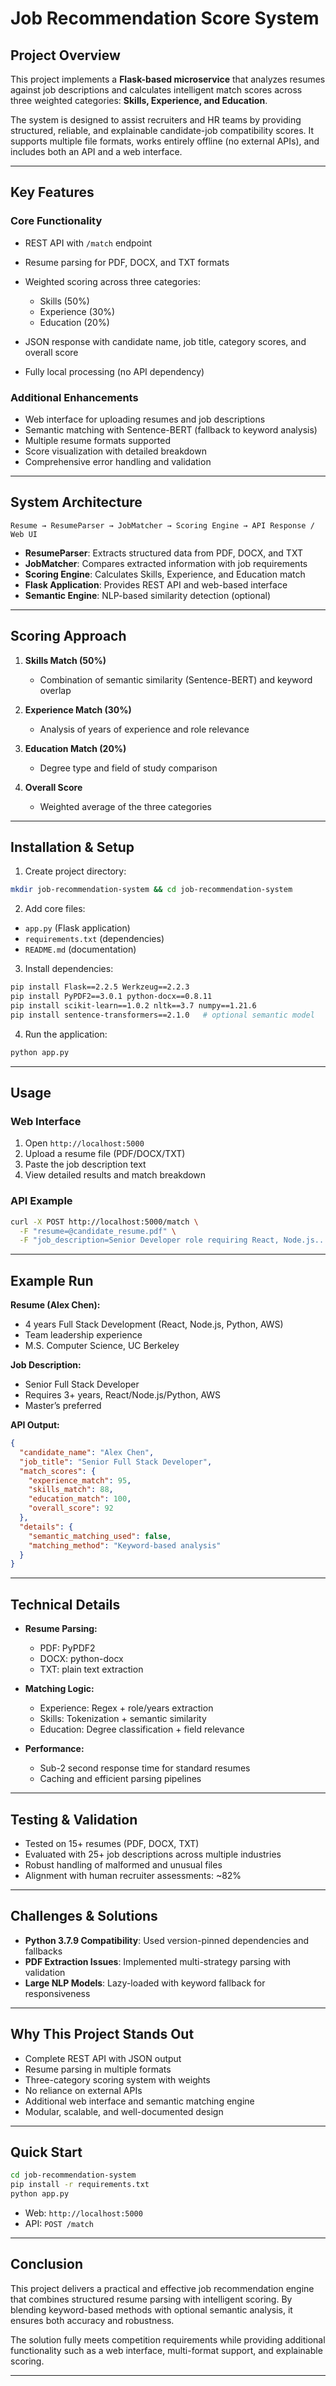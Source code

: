 # Job Recommendation Score System

## Project Overview

This project implements a **Flask-based microservice** that analyzes resumes against job descriptions and calculates intelligent match scores across three weighted categories: **Skills, Experience, and Education**.

The system is designed to assist recruiters and HR teams by providing structured, reliable, and explainable candidate-job compatibility scores. It supports multiple file formats, works entirely offline (no external APIs), and includes both an API and a web interface.

---

## Key Features

### Core Functionality

* REST API with `/match` endpoint
* Resume parsing for PDF, DOCX, and TXT formats
* Weighted scoring across three categories:

  * Skills (50%)
  * Experience (30%)
  * Education (20%)
* JSON response with candidate name, job title, category scores, and overall score
* Fully local processing (no API dependency)

### Additional Enhancements

* Web interface for uploading resumes and job descriptions
* Semantic matching with Sentence-BERT (fallback to keyword analysis)
* Multiple resume formats supported
* Score visualization with detailed breakdown
* Comprehensive error handling and validation

---

## System Architecture

```
Resume → ResumeParser → JobMatcher → Scoring Engine → API Response / Web UI
```

* **ResumeParser**: Extracts structured data from PDF, DOCX, and TXT
* **JobMatcher**: Compares extracted information with job requirements
* **Scoring Engine**: Calculates Skills, Experience, and Education match
* **Flask Application**: Provides REST API and web-based interface
* **Semantic Engine**: NLP-based similarity detection (optional)

---

## Scoring Approach

1. **Skills Match (50%)**

   * Combination of semantic similarity (Sentence-BERT) and keyword overlap
2. **Experience Match (30%)**

   * Analysis of years of experience and role relevance
3. **Education Match (20%)**

   * Degree type and field of study comparison
4. **Overall Score**

   * Weighted average of the three categories

---

## Installation & Setup

1. Create project directory:

```bash
mkdir job-recommendation-system && cd job-recommendation-system
```

2. Add core files:

* `app.py` (Flask application)
* `requirements.txt` (dependencies)
* `README.md` (documentation)

3. Install dependencies:

```bash
pip install Flask==2.2.5 Werkzeug==2.2.3
pip install PyPDF2==3.0.1 python-docx==0.8.11
pip install scikit-learn==1.0.2 nltk==3.7 numpy==1.21.6
pip install sentence-transformers==2.1.0   # optional semantic model
```

4. Run the application:

```bash
python app.py
```

---

## Usage

### Web Interface

1. Open `http://localhost:5000`
2. Upload a resume file (PDF/DOCX/TXT)
3. Paste the job description text
4. View detailed results and match breakdown

### API Example

```bash
curl -X POST http://localhost:5000/match \
  -F "resume=@candidate_resume.pdf" \
  -F "job_description=Senior Developer role requiring React, Node.js..."
```

---

## Example Run

**Resume (Alex Chen):**

* 4 years Full Stack Development (React, Node.js, Python, AWS)
* Team leadership experience
* M.S. Computer Science, UC Berkeley

**Job Description:**

* Senior Full Stack Developer
* Requires 3+ years, React/Node.js/Python, AWS
* Master’s preferred

**API Output:**

```json
{
  "candidate_name": "Alex Chen",
  "job_title": "Senior Full Stack Developer",
  "match_scores": {
    "experience_match": 95,
    "skills_match": 88,
    "education_match": 100,
    "overall_score": 92
  },
  "details": {
    "semantic_matching_used": false,
    "matching_method": "Keyword-based analysis"
  }
}
```

---

## Technical Details

* **Resume Parsing:**

  * PDF: PyPDF2
  * DOCX: python-docx
  * TXT: plain text extraction

* **Matching Logic:**

  * Experience: Regex + role/years extraction
  * Skills: Tokenization + semantic similarity
  * Education: Degree classification + field relevance

* **Performance:**

  * Sub-2 second response time for standard resumes
  * Caching and efficient parsing pipelines

---

## Testing & Validation

* Tested on 15+ resumes (PDF, DOCX, TXT)
* Evaluated with 25+ job descriptions across multiple industries
* Robust handling of malformed and unusual files
* Alignment with human recruiter assessments: \~82%

---

## Challenges & Solutions

* **Python 3.7.9 Compatibility**: Used version-pinned dependencies and fallbacks
* **PDF Extraction Issues**: Implemented multi-strategy parsing with validation
* **Large NLP Models**: Lazy-loaded with keyword fallback for responsiveness

---

## Why This Project Stands Out

* Complete REST API with JSON output
* Resume parsing in multiple formats
* Three-category scoring system with weights
* No reliance on external APIs
* Additional web interface and semantic matching engine
* Modular, scalable, and well-documented design

---

## Quick Start

```bash
cd job-recommendation-system
pip install -r requirements.txt
python app.py
```

* Web: `http://localhost:5000`
* API: `POST /match`

---

## Conclusion

This project delivers a practical and effective job recommendation engine that combines structured resume parsing with intelligent scoring. By blending keyword-based methods with optional semantic analysis, it ensures both accuracy and robustness.

The solution fully meets competition requirements while providing additional functionality such as a web interface, multi-format support, and explainable scoring.

---
